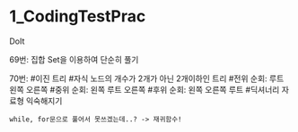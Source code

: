 # 1_CodingTestPrac
DoIt

69번: 집합 Set을 이용하여 단순히 풀기

70번:
#이진 트리
#자식 노드의 개수가 2개가 아닌 2개이하인 트리
#전위 순회: 루트 왼쪽 오른쪽
#중위 순회: 왼쪽 루트 오른쪽
#후위 순회: 왼쪽 오른쪽 루트
#딕셔너리 자료형 익숙해지기

```
while, for문으로 풀어서 못쓰겠는데..? -> 재귀함수!
```

